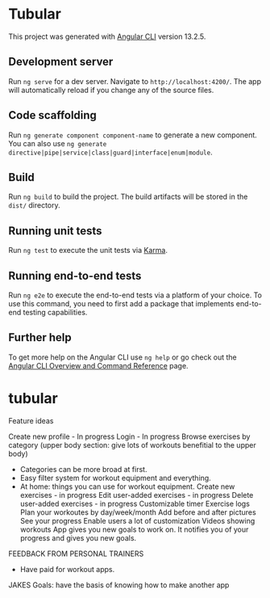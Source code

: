 # Tubular

This project was generated with [Angular CLI](https://github.com/angular/angular-cli) version 13.2.5.

## Development server

Run `ng serve` for a dev server. Navigate to `http://localhost:4200/`. The app will automatically reload if you change any of the source files.

## Code scaffolding

Run `ng generate component component-name` to generate a new component. You can also use `ng generate directive|pipe|service|class|guard|interface|enum|module`.

## Build

Run `ng build` to build the project. The build artifacts will be stored in the `dist/` directory.

## Running unit tests

Run `ng test` to execute the unit tests via [Karma](https://karma-runner.github.io).

## Running end-to-end tests

Run `ng e2e` to execute the end-to-end tests via a platform of your choice. To use this command, you need to first add a package that implements end-to-end testing capabilities.

## Further help

To get more help on the Angular CLI use `ng help` or go check out the [Angular CLI Overview and Command Reference](https://angular.io/cli) page.

# tubular

Feature ideas

Create new profile - In progress
Login - In progress
Browse exercises by category (upper body section: give lots of workouts benefitial to the upper body)

- Categories can be more broad at first.
- Easy filter system for workout equipment and everything.
- At home: things you can use for workout equipment.
  Create new exercises - in progress
  Edit user-added exercises - in progress
  Delete user-added exercises - in progress
  Customizable timer
  Exercise logs
  Plan your workoutes by day/week/month
  Add before and after pictures
  See your progress
  Enable users a lot of customization
  Videos showing workouts
  App gives you new goals to work on. It notifies you of your progress and gives you new goals.

FEEDBACK FROM PERSONAL TRAINERS

- Have paid for workout apps.

JAKES Goals: have the basis of knowing how to make another app
